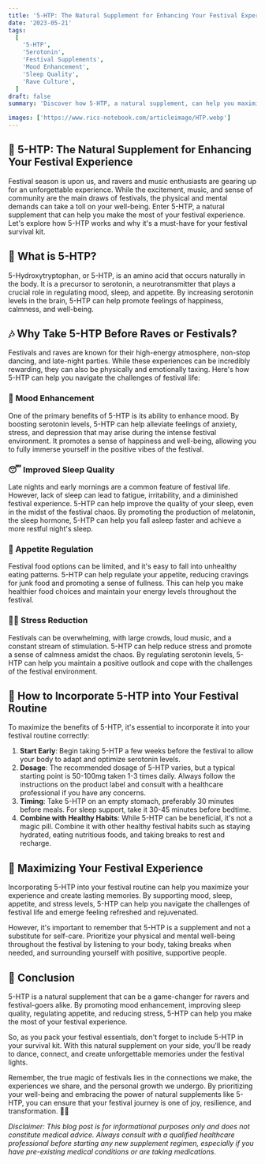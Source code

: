 ```yaml
---
title: '5-HTP: The Natural Supplement for Enhancing Your Festival Experience 🎉'
date: '2023-05-21'
tags:
  [
    '5-HTP',
    'Serotonin',
    'Festival Supplements',
    'Mood Enhancement',
    'Sleep Quality',
    'Rave Culture',
  ]
draft: false
summary: 'Discover how 5-HTP, a natural supplement, can help you maximize your festival experience. From boosting your mood to improving sleep quality, 5-HTP is a game-changer for ravers and festival-goers alike. 🌈🎶'

images: ['https://www.rics-notebook.com/articleimage/HTP.webp']
---
```


## 🌟 5-HTP: The Natural Supplement for Enhancing Your Festival Experience

Festival season is upon us, and ravers and music enthusiasts are gearing up for an unforgettable experience. While the excitement, music, and sense of community are the main draws of festivals, the physical and mental demands can take a toll on your well-being. Enter 5-HTP, a natural supplement that can help you make the most of your festival experience. Let's explore how 5-HTP works and why it's a must-have for your festival survival kit.

## 🧠 What is 5-HTP?

5-Hydroxytryptophan, or 5-HTP, is an amino acid that occurs naturally in the body. It is a precursor to serotonin, a neurotransmitter that plays a crucial role in regulating mood, sleep, and appetite. By increasing serotonin levels in the brain, 5-HTP can help promote feelings of happiness, calmness, and well-being.

## 🎶 Why Take 5-HTP Before Raves or Festivals?

Festivals and raves are known for their high-energy atmosphere, non-stop dancing, and late-night parties. While these experiences can be incredibly rewarding, they can also be physically and emotionally taxing. Here's how 5-HTP can help you navigate the challenges of festival life:

### 🌈 Mood Enhancement

One of the primary benefits of 5-HTP is its ability to enhance mood. By boosting serotonin levels, 5-HTP can help alleviate feelings of anxiety, stress, and depression that may arise during the intense festival environment. It promotes a sense of happiness and well-being, allowing you to fully immerse yourself in the positive vibes of the festival.

### 😴 Improved Sleep Quality

Late nights and early mornings are a common feature of festival life. However, lack of sleep can lead to fatigue, irritability, and a diminished festival experience. 5-HTP can help improve the quality of your sleep, even in the midst of the festival chaos. By promoting the production of melatonin, the sleep hormone, 5-HTP can help you fall asleep faster and achieve a more restful night's sleep.

### 🍴 Appetite Regulation

Festival food options can be limited, and it's easy to fall into unhealthy eating patterns. 5-HTP can help regulate your appetite, reducing cravings for junk food and promoting a sense of fullness. This can help you make healthier food choices and maintain your energy levels throughout the festival.

### 🧘‍♀️ Stress Reduction

Festivals can be overwhelming, with large crowds, loud music, and a constant stream of stimulation. 5-HTP can help reduce stress and promote a sense of calmness amidst the chaos. By regulating serotonin levels, 5-HTP can help you maintain a positive outlook and cope with the challenges of the festival environment.

## 💪 How to Incorporate 5-HTP into Your Festival Routine

To maximize the benefits of 5-HTP, it's essential to incorporate it into your festival routine correctly:

1. **Start Early**: Begin taking 5-HTP a few weeks before the festival to allow your body to adapt and optimize serotonin levels.
2. **Dosage**: The recommended dosage of 5-HTP varies, but a typical starting point is 50-100mg taken 1-3 times daily. Always follow the instructions on the product label and consult with a healthcare professional if you have any concerns.
3. **Timing**: Take 5-HTP on an empty stomach, preferably 30 minutes before meals. For sleep support, take it 30-45 minutes before bedtime.
4. **Combine with Healthy Habits**: While 5-HTP can be beneficial, it's not a magic pill. Combine it with other healthy festival habits such as staying hydrated, eating nutritious foods, and taking breaks to rest and recharge.

## 🎉 Maximizing Your Festival Experience

Incorporating 5-HTP into your festival routine can help you maximize your experience and create lasting memories. By supporting mood, sleep, appetite, and stress levels, 5-HTP can help you navigate the challenges of festival life and emerge feeling refreshed and rejuvenated.

However, it's important to remember that 5-HTP is a supplement and not a substitute for self-care. Prioritize your physical and mental well-being throughout the festival by listening to your body, taking breaks when needed, and surrounding yourself with positive, supportive people.

## 🌈 Conclusion

5-HTP is a natural supplement that can be a game-changer for ravers and festival-goers alike. By promoting mood enhancement, improving sleep quality, regulating appetite, and reducing stress, 5-HTP can help you make the most of your festival experience.

So, as you pack your festival essentials, don't forget to include 5-HTP in your survival kit. With this natural supplement on your side, you'll be ready to dance, connect, and create unforgettable memories under the festival lights.

Remember, the true magic of festivals lies in the connections we make, the experiences we share, and the personal growth we undergo. By prioritizing your well-being and embracing the power of natural supplements like 5-HTP, you can ensure that your festival journey is one of joy, resilience, and transformation. 🎉✨

_Disclaimer: This blog post is for informational purposes only and does not constitute medical advice. Always consult with a qualified healthcare professional before starting any new supplement regimen, especially if you have pre-existing medical conditions or are taking medications._

